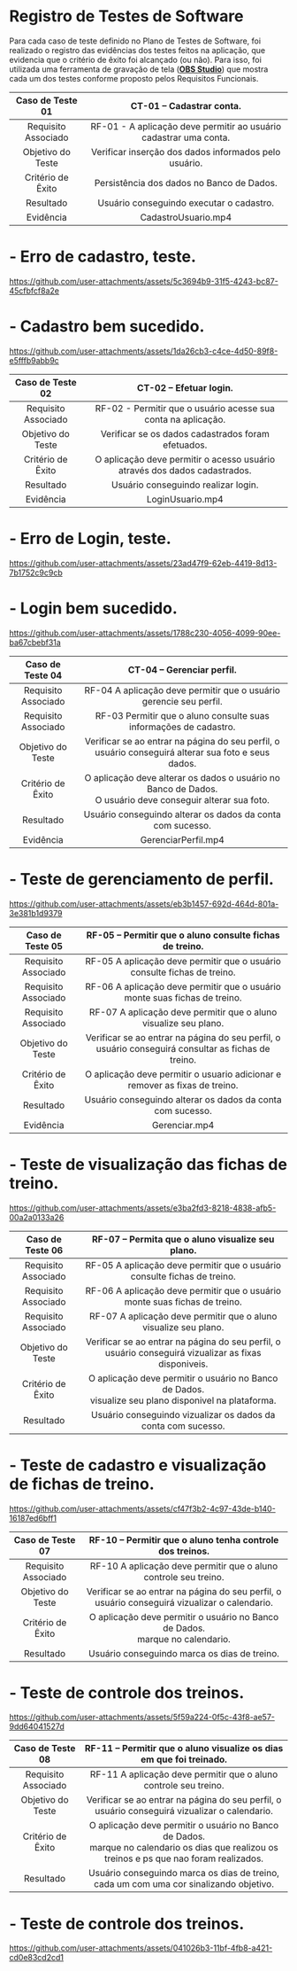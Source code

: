 # Registro de Testes de Software

Para cada caso de teste definido no Plano de Testes de Software, foi realizado o registro das evidências dos testes feitos na aplicação, que evidencia que o critério de êxito foi alcançado (ou não). Para isso, foi utilizada uma ferramenta de gravação de tela ([**OBS Studio**](https://obsproject.com/)) que mostra cada um dos testes conforme proposto pelos Requisitos Funcionais.

| **Caso de Teste 01** 	| **CT-01 – Cadastrar conta.** 	|
|:---:	|:---:	|
|	Requisito Associado 	| RF-01 - A aplicação deve permitir ao usuário cadastrar uma conta.|
| Objetivo do Teste 	| Verificar inserção dos dados informados pelo usuário. |
|Critério de Êxito | Persistência dos dados no Banco de Dados.  |
| Resultado 	| Usuário conseguindo executar o cadastro. |
|Evidência |  CadastroUsuario.mp4 |

# - Erro de cadastro, teste.


https://github.com/user-attachments/assets/5c3694b9-31f5-4243-bc87-45cfbfcf8a2e

# - Cadastro bem sucedido.


https://github.com/user-attachments/assets/1da26cb3-c4ce-4d50-89f8-e5fffb9abb9c

| **Caso de Teste 02** 	| **CT-02 – Efetuar login.** 	|
|:---:	|:---:	|
|	Requisito Associado 	| RF-02 - Permitir que o usuário acesse sua conta na aplicação.|
| Objetivo do Teste 	| Verificar se os dados cadastrados foram efetuados. |
|Critério de Êxito | O aplicação deve permitir o acesso usuário através dos dados cadastrados. |
| Resultado 	| Usuário conseguindo realizar login. |
|Evidência | LoginUsuario.mp4 |

# - Erro de Login, teste.


https://github.com/user-attachments/assets/23ad47f9-62eb-4419-8d13-7b1752c9c9cb

# - Login bem sucedido.

https://github.com/user-attachments/assets/1788c230-4056-4099-90ee-ba67cbebf31a

| **Caso de Teste 04** 	| **CT-04 – Gerenciar perfil.** 	|
|:---:	|:---:	|
|	Requisito Associado 	| RF-04 A aplicação deve permitir que o usuário gerencie seu perfil. |
|	Requisito Associado 	| RF-03 Permitir que o aluno consulte suas informações de cadastro. |
| Objetivo do Teste 	| Verificar se ao entrar na página do seu perfil, o usuário conseguirá alterar sua foto e seus dados. |
|Critério de Êxito | O aplicação deve alterar os dados o usuário no Banco de Dados. <br>O usuário deve conseguir alterar sua foto. |
| Resultado 	| Usuário conseguindo alterar os dados da conta com sucesso. |
|Evidência | GerenciarPerfil.mp4 |

# - Teste de gerenciamento de perfil.


https://github.com/user-attachments/assets/eb3b1457-692d-464d-801a-3e381b1d9379

| **Caso de Teste 05** 	| **RF-05 – Permitir que o aluno consulte fichas de treino.** 	|
|:---:	|:---:	|
|	Requisito Associado 	| RF-05 A aplicação deve permitir que o usuário consulte fichas de treino. |
|	Requisito Associado 	| RF-06  A aplicação deve permitir que o usuário monte suas fichas de treino. |
|	Requisito Associado 	| RF-07  A aplicação deve permitir que o aluno visualize seu plano. |
| Objetivo do Teste 	| Verificar se ao entrar na página do seu perfil, o usuário conseguirá consultar as fichas de treino. |
|Critério de Êxito | O aplicação deve permitir o usuario adicionar e remover as fixas de treino. |
| Resultado 	| Usuário conseguindo alterar os dados da conta com sucesso. |
|Evidência | Gerenciar.mp4 |

# - Teste de visualização das fichas de treino.

https://github.com/user-attachments/assets/e3ba2fd3-8218-4838-afb5-00a2a0133a26

| **Caso de Teste 06** 	| **RF-07 – Permita que o aluno visualize seu plano.** 	|
|:---:	|:---:	|
|	Requisito Associado 	| RF-05 A aplicação deve permitir que o usuário consulte fichas de treino.|
|	Requisito Associado 	| RF-06 A aplicação deve permitir que o usuário monte suas fichas de treino. |
|	Requisito Associado 	| RF-07 A aplicação deve permitir que o aluno visualize seu plano. |
| Objetivo do Teste 	| Verificar se ao entrar na página do seu perfil, o usuário conseguirá vizualizar as fixas disponiveis. |
|Critério de Êxito | O aplicação deve permitir o usuário no Banco de Dados. <br>visualize seu plano disponivel na plataforma. |
| Resultado 	| Usuário conseguindo vizualizar os dados da conta com sucesso. |

# - Teste de cadastro e visualização de fichas de treino.

https://github.com/user-attachments/assets/cf47f3b2-4c97-43de-b140-16187ed6bff1

| **Caso de Teste 07** 	| **RF-10 – Permitir que o aluno tenha controle dos treinos.** 	|
|:---:	|:---:	|
|	Requisito Associado 	| RF-10 A aplicação deve permitir que o aluno controle seu treino. |
| Objetivo do Teste 	| Verificar se ao entrar na página do seu perfil, o usuário conseguirá vizualizar o calendario. |
|Critério de Êxito | O aplicação deve permitir o usuário no Banco de Dados. <br>marque no calendario. |
| Resultado 	| Usuário conseguindo marca os dias de treino. |

# - Teste de controle dos treinos.


https://github.com/user-attachments/assets/5f59a224-0f5c-43f8-ae57-9dd64041527d

| **Caso de Teste 08** 	| **RF-11 – Permitir que o aluno visualize os dias em que foi treinado.** 	|
|:---:	|:---:	|
|	Requisito Associado 	| RF-11 A aplicação deve permitir que o aluno controle seu treino.|
| Objetivo do Teste 	| Verificar se ao entrar na página do seu perfil, o usuário conseguirá vizualizar o calendario. |
|Critério de Êxito | O aplicação deve permitir o usuário no Banco de Dados. <br>marque no calendario os dias que realizou os treinos e ps que nao foram realizados. |
| Resultado 	| Usuário conseguindo marca os dias de treino, cada um com uma cor sinalizando objetivo. |

# - Teste de controle dos treinos.

https://github.com/user-attachments/assets/041026b3-11bf-4fb8-a421-cd0e83cd2cd1

